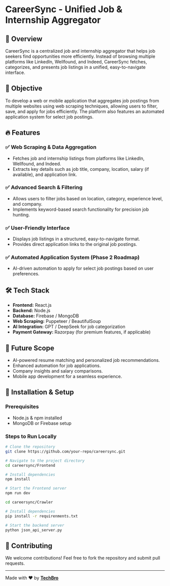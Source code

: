 # CareerSync - Unified Job & Internship Aggregator

## 🚀 Overview
CareerSync is a centralized job and internship aggregator that helps job seekers find opportunities more efficiently. Instead of browsing multiple platforms like LinkedIn, Wellfound, and Indeed, CareerSync fetches, categorizes, and presents job listings in a unified, easy-to-navigate interface.

## 🎯 Objective
To develop a web or mobile application that aggregates job postings from multiple websites using web scraping techniques, allowing users to filter, save, and apply for jobs efficiently. The platform also features an automated application system for select job postings.

## 🔥 Features 
### ✅ Web Scraping & Data Aggregation
- Fetches job and internship listings from platforms like LinkedIn, Wellfound, and Indeed.
- Extracts key details such as job title, company, location, salary (if available), and application link.

### ✅ Advanced Search & Filtering
- Allows users to filter jobs based on location, category, experience level, and company.
- Implements keyword-based search functionality for precision job hunting.

### ✅ User-Friendly Interface
- Displays job listings in a structured, easy-to-navigate format.
- Provides direct application links to the original job postings.

### ✅ Automated Application System (Phase 2 Roadmap)
- AI-driven automation to apply for select job postings based on user preferences.

## 🛠️ Tech Stack
- **Frontend:** React.js
- **Backend:** Node.js
- **Database:** Firebase / MongoDB
- **Web Scraping:** Puppeteer / BeautifulSoup
- **AI Integration:** GPT / DeepSeek for job categorization
- **Payment Gateway:** Razorpay (for premium features, if applicable)

## 🔮 Future Scope
- AI-powered resume matching and personalized job recommendations.
- Enhanced automation for job applications.
- Company insights and salary comparisons.
- Mobile app development for a seamless experience.

## 🚀 Installation & Setup
### Prerequisites
- Node.js & npm installed
- MongoDB or Firebase setup

### Steps to Run Locally
```bash
# Clone the repository
git clone https://github.com/your-repo/careersync.git

# Navigate to the project directory
cd careersync/Frontend

# Install dependencies
npm install

# Start the Frontend server
npm run dev

```

```bash
cd careersync/Crawler

# Install dependencies
pip install -r requirenments.txt

# Start the backend server
python json_api_server.py

```

## 🤝 Contributing
We welcome contributions! Feel free to fork the repository and submit pull requests.

---
Made with ❤️ by **[TechBro](https://github.com/TECH-BROO)**

